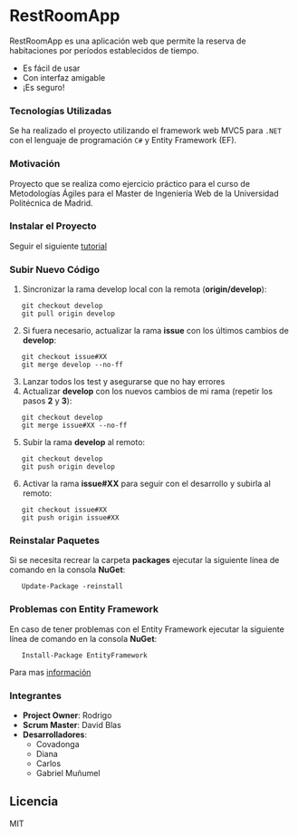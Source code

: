 # RestRoomApp

RestRoomApp es una aplicación web que permite la reserva de habitaciones por períodos establecidos de tiempo. 

  - Es fácil de usar
  - Con interfaz amigable
  - ¡Es seguro!
  
### Tecnologías Utilizadas
Se ha realizado el proyecto utilizando el framework web MVC5 para `.NET` con el lenguaje de programación `C#` y Entity Framework (EF). 

### Motivación
Proyecto que se realiza como ejercicio práctico para el curso de Metodologías Ágiles para el Master de Ingeniería Web de la Universidad Politécnica de Madrid. 

### Instalar el Proyecto
Seguir el siguiente [tutorial](https://docs.microsoft.com/en-us/vsts/git/tutorial/clone?view=vsts&tabs=visual-studio)

### Subir Nuevo Código
1. Sincronizar la rama develop local con la remota (**origin/develop**):
```
   git checkout develop
   git pull origin develop
````
2. Si fuera necesario, actualizar la rama **issue** con los últimos cambios de **develop**:
```
   git checkout issue#XX
   git merge develop --no-ff
```
3. Lanzar todos los test y asegurarse que no hay errores
4. Actualizar **develop** con los nuevos cambios de mi rama (repetir los pasos **2** y **3**):
```
   git checkout develop
   git merge issue#XX --no-ff
```
5. Subir la rama **develop** al remoto: 
```
   git checkout develop
   git push origin develop
```
6. Activar la rama **issue#XX** para seguir con el desarrollo y subirla al remoto:
```
   git checkout issue#XX
   git push origin issue#XX
```

### Reinstalar Paquetes
Si se necesita recrear la carpeta **packages** ejecutar la siguiente línea de comando en la consola **NuGet**:
```
   Update-Package -reinstall
```

### Problemas con Entity Framework
En caso de tener problemas con el Entity Framework ejecutar la siguiente línea de comando en la consola **NuGet**:
```
   Install-Package EntityFramework
```

Para mas [información](https://msdn.microsoft.com/en-us/library/ee712906(v=vs.113).aspx)


### Integrantes
* **Project Owner**: Rodrigo
* **Scrum Master**: David Blas
* **Desarrolladores**:
  * Covadonga 
  * Diana
  * Carlos
  * Gabriel Muñumel

Licencia
----

MIT
